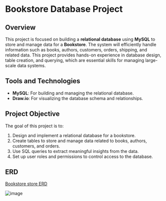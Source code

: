 # Bookstore Database Project

## Overview

This project is focused on building a **relational database** using **MySQL** to store and manage data for a **Bookstore**. The system will efficiently handle information such as books, authors, customers, orders, shipping, and related data. This project provides hands-on experience in database design, table creation, and querying, which are essential skills for managing large-scale data systems.

## Tools and Technologies

- **MySQL**: For building and managing the relational database.
- **Draw.io**: For visualizing the database schema and relationships.


## Project Objective

The goal of this project is to:

1. Design and implement a relational database for a bookstore.
2. Create tables to store and manage data related to books, authors, customers, and orders.
3. Use SQL queries to extract meaningful insights from the data.
4. Set up user roles and permissions to control access to the database.


## ERD

 
<a href="https://github.com/Bossy-V-Osinde/Bookstore-Database-Project/blob/main/Database%20Relationships.jpg">Bookstore store ERD </a>

![image](https://github.com/user-attachments/assets/9d2bbd03-721e-4bb5-a20c-c345addba7df)

